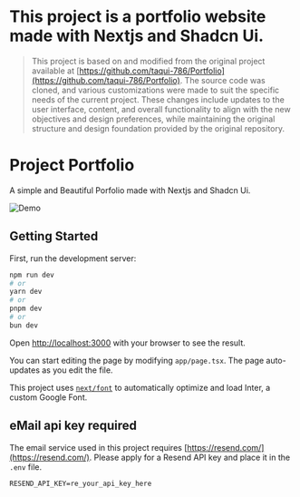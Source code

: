# This project is a portfolio website made with Nextjs and Shadcn Ui. 
> This project is based on and modified from the original project available at [https://github.com/taqui-786/Portfolio](https://github.com/taqui-786/Portfolio). The source code was cloned, and various customizations were made to suit the specific needs of the current project. These changes include updates to the user interface, content, and overall functionality to align with the new objectives and design preferences, while maintaining the original structure and design foundation provided by the original repository.

# Project Portfolio

A simple and Beautiful Porfolio made with Nextjs and Shadcn Ui.

![Demo](https://dev-to-uploads.s3.amazonaws.com/uploads/articles/u7eq68h0uvs6xqgw3yqe.jpeg)

## Getting Started

First, run the development server:

```bash
npm run dev
# or
yarn dev
# or
pnpm dev
# or
bun dev
```

Open [http://localhost:3000](http://localhost:3000) with your browser to see the result.

You can start editing the page by modifying `app/page.tsx`. The page auto-updates as you edit the file.

This project uses [`next/font`](https://nextjs.org/docs/basic-features/font-optimization) to automatically optimize and load Inter, a custom Google Font.

## eMail api key required
The email service used in this project requires [https://resend.com/](https://resend.com/). Please apply for a Resend API key and place it in the `.env` file.

```.env
RESEND_API_KEY=re_your_api_key_here
```


